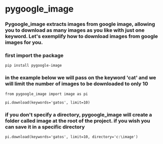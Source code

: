 # pygoogle_image

### Pygoogle_image extracts images from google image, allowing you to download as many images as you like with just one keyword. Let's exemplify how to download images from google images for you.</br>

### first import the package</br>
```
pip install pygoogle-image
```

### in the example below we will pass on the keyword 'cat' and we will limit the number of images to be downloaded to only 10</br>
```
from pygoogle_image import image as pi

pi.download(keywords='gatos', limit=10)
````
### if you don't specify a directory, pygoogle_image will create a folder called image at the root of the project. if you wish you can save it in a specific directory</br>
```
pi.download(keywords='gatos', limit=10, directory='c:\image')
```

